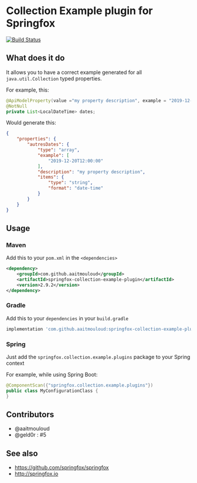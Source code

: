 # Collection Example plugin for Springfox
[![Build Status](https://travis-ci.org/aaitmouloud/springfox-collection-example-plugin.svg?branch=master)](https://travis-ci.org/aaitmouloud/springfox-collection-example-plugin)

## What does it do
It allows you to have a correct example generated for all `java.util.Collection` typed properties.

For example, this:
```java
@ApiModelProperty(value ="my property description", example = "2019-12-20T12:00:00")
@NotNull
private List<LocalDateTime> dates;
```

Would generate this:
```json
{
    "properties": {
        "autresDates": {
            "type": "array",
            "example": [
                "2019-12-20T12:00:00"
            ],
            "description": "my property description",
            "items": {
                "type": "string",
                "format": "date-time"
            }
        }
    }
}
```

## Usage
### Maven
Add this to your `pom.xml` in the `<dependencies>`

```xml
<dependency>
    <groupId>com.github.aaitmouloud</groupId>
    <artifactId>springfox-collection-example-plugin</artifactId>
    <version>2.9.2</version>
</dependency>
```

### Gradle
Add this to your `dependencies` in your `build.gradle`

```groovy
implementation 'com.github.aaitmouloud:springfox-collection-example-plugin:2.9.2'
```
### Spring
Just add the `springfox.collection.example.plugins` package to your Spring context

For example, while using Spring Boot: 
```java
@ComponentScan({"springfox.collection.example.plugins"})
public class MyConfigurationClass {
}
``` 

## Contributors
- @aaitmouloud
- @geld0r : #5

## See also
* https://github.com/springfox/springfox
* http://springfox.io
